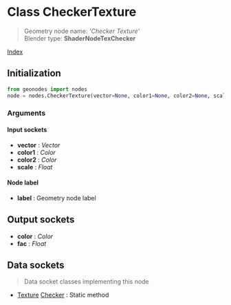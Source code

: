 
# Class CheckerTexture

> Geometry node name: _'Checker Texture'_<br>Blender type:  **ShaderNodeTexChecker**


[Index](/docs/index.md)

## Initialization


```python
from geonodes import nodes
node = nodes.CheckerTexture(vector=None, color1=None, color2=None, scale=None, label=None)
```


### Arguments


#### Input sockets



- **vector** : _Vector_
- **color1** : _Color_
- **color2** : _Color_
- **scale** : _Float_



#### Node label



- **label** : Geometry node label



## Output sockets



- **color** : _Color_
- **fac** : _Float_



## Data sockets

> Data socket classes implementing this node




- [Texture](../sockets/Texture.md) [Checker](../sockets/Texture.md#checker) : Static method


